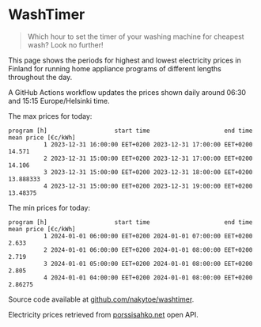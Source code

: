
# WashTimer

> Which hour to set the timer of your washing machine for cheapest wash? Look no further!

This page shows the periods for highest and lowest electricity prices in Finland 
for running home appliance programs of different lengths throughout the day. 

A GitHub Actions workflow updates the prices shown daily around 06:30 and 15:15 Europe/Helsinki time.

The max prices for today:

	program [h]                   start time                     end time mean price [€c/kWh]
	          1 2023-12-31 16:00:00 EET+0200 2023-12-31 17:00:00 EET+0200              14.571
	          2 2023-12-31 15:00:00 EET+0200 2023-12-31 17:00:00 EET+0200              14.106
	          3 2023-12-31 15:00:00 EET+0200 2023-12-31 18:00:00 EET+0200           13.888333
	          4 2023-12-31 15:00:00 EET+0200 2023-12-31 19:00:00 EET+0200            13.48375

The min prices for today:

	program [h]                   start time                     end time mean price [€c/kWh]
	          1 2024-01-01 06:00:00 EET+0200 2024-01-01 07:00:00 EET+0200               2.633
	          2 2024-01-01 06:00:00 EET+0200 2024-01-01 08:00:00 EET+0200               2.719
	          3 2024-01-01 05:00:00 EET+0200 2024-01-01 08:00:00 EET+0200               2.805
	          4 2024-01-01 04:00:00 EET+0200 2024-01-01 08:00:00 EET+0200             2.86275


Source code available at [github.com/nakytoe/washtimer](https://github.com/nakytoe/washtimer).

Electricity prices retrieved from [porssisahko.net](https://porssisahko.net/api) open API.
